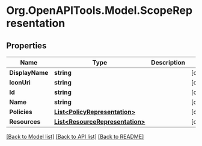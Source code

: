 # Org.OpenAPITools.Model.ScopeRepresentation

## Properties

Name | Type | Description | Notes
------------ | ------------- | ------------- | -------------
**DisplayName** | **string** |  | [optional] 
**IconUri** | **string** |  | [optional] 
**Id** | **string** |  | [optional] 
**Name** | **string** |  | [optional] 
**Policies** | [**List&lt;PolicyRepresentation&gt;**](PolicyRepresentation.md) |  | [optional] 
**Resources** | [**List&lt;ResourceRepresentation&gt;**](ResourceRepresentation.md) |  | [optional] 

[[Back to Model list]](../README.md#documentation-for-models) [[Back to API list]](../README.md#documentation-for-api-endpoints) [[Back to README]](../README.md)

